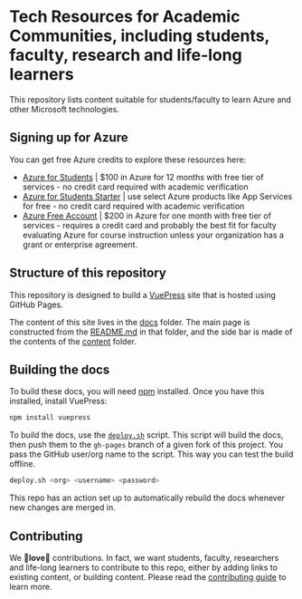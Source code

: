 # Tech Resources for Academic Communities, including students, faculty, research and life-long learners

This repository lists content suitable for students/faculty to learn Azure and other Microsoft technologies.

## Signing up for Azure

You can get free Azure credits to explore these resources here:

* [Azure for Students](https://azure.microsoft.com/free/students/?WT.mc_id=academiccontent-github-cxa) | $100 in Azure for 12 months with free tier of services - no credit card required with academic verification
* [Azure for Students Starter](https://azure.microsoft.com/free/students-starter-faq/?WT.mc_id=academiccontent-github-cxa) | use select Azure products like App Services for free - no credit card required with academic verification
* [Azure Free Account](https://azure.microsoft.com/free/?WT.mc_id=academiccontent-github-cxa) | $200 in Azure for one month with free tier of services - requires a credit card and probably the best fit for faculty evaluating Azure for course instruction unless your organization has a grant or enterprise agreement.

## Structure of this repository

This repository is designed to build a [VuePress](https://vuepress.vuejs.org) site that is hosted using GitHub Pages.

The content of this site lives in the [docs](./docs) folder. The main page is constructed from the [README.md](./docs/README.md) in that folder, and the side bar is made of the contents of the [content](./docs/content) folder.

## Building the docs

To build these docs, you will need [npm](https://www.npmjs.com/get-npm) installed. Once you have this installed, install VuePress:

```sh
npm install vuepress
```

To build the docs, use the [`deploy.sh`](./deploy.sh) script. This script will build the docs, then push them to the `gh-pages` branch of a given fork of this project. You pass the GitHub user/org name to the script. This way you can test the build offline.

```sh
deploy.sh <org> <username> <password>
```

This repo has an action set up to automatically rebuild the docs whenever new changes are merged in.

## Contributing

We 💖**love**💖 contributions. In fact, we want students, faculty, researchers and life-long learners to contribute to this repo, either by adding links to existing content, or building content. Please read the [contributing guide](./docs/CONTRIBUTING.md) to learn more.
